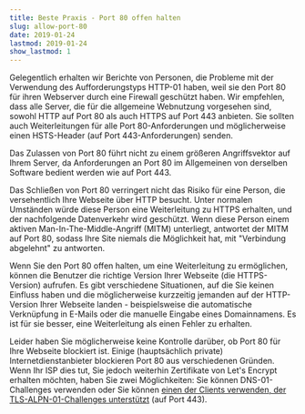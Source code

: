 ```yaml
---
title: Beste Praxis - Port 80 offen halten
slug: allow-port-80
date: 2019-01-24
lastmod: 2019-01-24
show_lastmod: 1
---
```



Gelegentlich erhalten wir Berichte von Personen, die Probleme mit der Verwendung des Aufforderungstyps HTTP-01 haben, weil sie den Port 80 für ihren Webserver durch eine Firewall geschützt haben. Wir empfehlen, dass alle Server, die für die allgemeine Webnutzung vorgesehen sind, sowohl HTTP auf Port 80 als auch HTTPS auf Port 443 anbieten. Sie sollten auch Weiterleitungen für alle Port 80-Anforderungen und möglicherweise einen HSTS-Header (auf Port 443-Anforderungen) senden.

Das Zulassen von Port 80 führt nicht zu einem größeren Angriffsvektor auf Ihrem Server, da Anforderungen an Port 80 im Allgemeinen von derselben Software bedient werden wie auf Port 443.

Das Schließen von Port 80 verringert nicht das Risiko für eine Person, die versehentlich Ihre Webseite über HTTP besucht. Unter normalen Umständen würde diese Person eine Weiterleitung zu HTTPS erhalten, und der nachfolgende Datenverkehr wird geschützt. Wenn diese Person einem aktiven Man-In-The-Middle-Angriff (MITM) unterliegt, antwortet der MITM auf Port 80, sodass Ihre Site niemals die Möglichkeit hat, mit "Verbindung abgelehnt" zu antworten.

Wenn Sie den Port 80 offen halten, um eine Weiterleitung zu ermöglichen, können die Benutzer die richtige Version Ihrer Webseite (die HTTPS-Version) aufrufen. Es gibt verschiedene Situationen, auf die Sie keinen Einfluss haben und die möglicherweise kurzzeitig jemanden auf der HTTP-Version Ihrer Webseite landen - beispielsweise die automatische Verknüpfung in E-Mails oder die manuelle Eingabe eines Domainnamens. Es ist für sie besser, eine Weiterleitung als einen Fehler zu erhalten.

Leider haben Sie möglicherweise keine Kontrolle darüber, ob Port 80 für Ihre Webseite blockiert ist. Einige (hauptsächlich private) Internetdienstanbieter blockieren Port 80 aus verschiedenen Gründen. Wenn Ihr ISP dies tut, Sie jedoch weiterhin Zertifikate von Let's Encrypt erhalten möchten, haben Sie zwei Möglichkeiten: Sie können DNS-01-Challenges verwenden oder Sie können [einen der Clients verwenden, der TLS-ALPN-01-Challenges unterstützt](https://community.letsencrypt.org/t/which-client-support-tls-alpn-challenge/75859/2) (auf Port 443).
